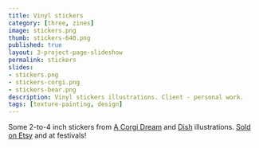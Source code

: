 ```yaml
---
title: Vinyl stickers
category: [three, zines]
image: stickers.png
thumb: stickers-640.png
published: true
layout: 3-project-page-slideshow
permalink: stickers
slides: 
- stickers.png
- stickers-corgi.png
- stickers-bear.png
description: Vinyl stickers illustrations. Client - personal work.
tags: [texture-painting, design]
---
```

Some 2-to-4 inch stickers from [A Corgi Dream](/a-corgi-dream) and [Dish](/dish) illustrations. [Sold on Etsy](//www.etsy.com/shop/cristaalejandre) and at festivals!